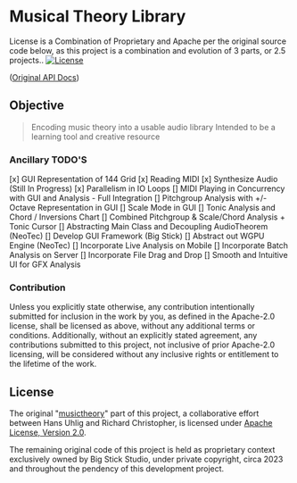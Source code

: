 # Musical Theory Library

License is a Combination of Proprietary and Apache per the original source code below, as this project is a combination and evolution of 3 parts, or 2.5 projects..
[![License](https://img.shields.io/badge/License-Apache%202.0-blue.svg)](https://opensource.org/licenses/Apache-2.0)
<!---[![Build Status](https://travis-ci.org/huhlig/musictheory-rs.svg?branch=master)](https://travis-ci.org/huhlig/musictheory-rs) -->
<!---[![Coverage Status](https://coveralls.io/repos/github/huhlig/musictheory-rs/badge.svg?branch=master)](https://coveralls.io/github/huhlig/musictheory-rs?branch=master) -->

([Original API Docs])

## Objective

> Encoding music theory into a usable audio library
> Intended to be a learning tool and creative resource


### Ancillary TODO'S
[x] GUI Representation of 144 Grid
[x] Reading MIDI
[x] Synthesize Audio (Still In Progress)
[x] Parallelism in IO Loops
[] MIDI Playing in Concurrency with GUI and Analysis - Full Integration
[] Pitchgroup Analysis with +/- Octave Representation in GUI
[] Scale Mode in GUI
[] Tonic Analysis and Chord / Inversions Chart
[] Combined Pitchgroup & Scale/Chord Analysis + Tonic Cursor
[] Abstracting Main Class and Decoupling AudioTheorem (NeoTec)
[] Develop GUI Framework (Big Stick)
[] Abstract out WGPU Engine (NeoTec)
[] Incorporate Live Analysis on Mobile
[] Incorporate Batch Analysis on Server
[] Incorporate File Drag and Drop
[] Smooth and Intuitive UI for GFX Analysis

### Contribution

Unless you explicitly state otherwise, any contribution intentionally submitted for inclusion in the work by you, as 
defined in the Apache-2.0 license, shall be licensed as above, without any additional terms or conditions. Additionally, without an explicitly stated agreement, any contributions submitted to this project, not inclusive of prior Apache-2.0 licensing, will be considered without any inclusive rights or entitlement to the lifetime of the work.

[Original API Docs]: https://huhlig.github.io/musictheory-rs/
[musictheory]: https://huhlig.github.io/musictheory-rs/

## License

The original "[musictheory]" part of this project, a collaborative effort between Hans Uhlig and Richard Christopher, is licensed under [Apache License, Version 2.0](http://www.apache.org/licenses/LICENSE-2.0).

The remaining original code of this project is held as proprietary context exclusively owned by Big Stick Studio, under private copyright, circa 2023 and throughout the pendency of this development project.
